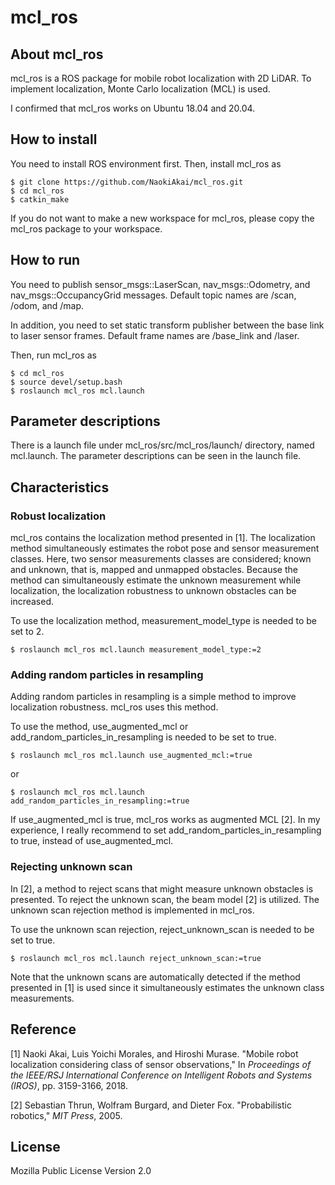 # mcl_ros

## About mcl_ros

mcl_ros is a ROS package for mobile robot localization with 2D LiDAR. To implement localization, Monte Carlo localization (MCL) is used.

I confirmed that mcl_ros works on Ubuntu 18.04 and 20.04.





## How to install

You need to install ROS environment first. Then, install mcl_ros as

~~~
$ git clone https://github.com/NaokiAkai/mcl_ros.git
$ cd mcl_ros
$ catkin_make
~~~



If you do not want to make a new workspace for mcl_ros, please copy the mcl_ros package to your workspace.





## How to run

You need to publish sensor_msgs::LaserScan, nav_msgs::Odometry, and nav_msgs::OccupancyGrid messages. Default topic names are /scan, /odom, and /map.

In addition, you need to set static transform publisher between the base link to laser sensor frames. Default frame names are /base_link and /laser.

Then, run mcl_ros as

~~~
$ cd mcl_ros
$ source devel/setup.bash
$ roslaunch mcl_ros mcl.launch
~~~





## Parameter descriptions

There is a launch file under mcl_ros/src/mcl_ros/launch/ directory, named mcl.launch. The parameter descriptions can be seen in the launch file.





## Characteristics

### Robust localization

mcl_ros contains the localization method presented in [1]. The localization method simultaneously estimates the robot pose and sensor measurement classes. Here, two sensor measurements classes are considered; known and unknown, that is, mapped and unmapped obstacles. Because the method can simultaneously estimate the unknown measurement while localization, the localization robustness to unknown obstacles can be increased.

To use the localization method, measurement_model_type is needed to be set to 2.

~~~
$ roslaunch mcl_ros mcl.launch measurement_model_type:=2
~~~



### Adding random particles in resampling

Adding random particles in resampling is a simple method to improve localization robustness. mcl_ros uses this method.

To use the method, use_augmented_mcl or add_random_particles_in_resampling is needed to be set to true.

~~~
$ roslaunch mcl_ros mcl.launch use_augmented_mcl:=true
~~~

or

~~~
$ roslaunch mcl_ros mcl.launch add_random_particles_in_resampling:=true
~~~

If use_augmented_mcl is true, mcl_ros works as augmented MCL [2]. In my experience, I really recommend to set add_random_particles_in_resampling to true, instead of use_augmented_mcl.

### 

### Rejecting unknown scan

In [2], a method to reject scans that might measure unknown obstacles is presented. To reject the unknown scan, the beam model [2] is utilized. The unknown scan rejection method is implemented in mcl_ros.

To use the unknown scan rejection, reject_unknown_scan is needed to be set to true.

~~~
$ roslaunch mcl_ros mcl.launch reject_unknown_scan:=true
~~~

Note that the unknown scans are automatically detected if the method presented in [1] is used since it simultaneously estimates the unknown class measurements.



## 

## Reference

[1] Naoki Akai, Luis Yoichi Morales, and Hiroshi Murase. "Mobile robot localization considering class of sensor observations," In *Proceedings of the IEEE/RSJ International Conference on Intelligent Robots and Systems (IROS)*, pp. 3159-3166, 2018. 

[2] Sebastian Thrun, Wolfram Burgard, and Dieter Fox. "Probabilistic robotics," *MIT Press*, 2005.





## License

Mozilla Public License Version 2.0
